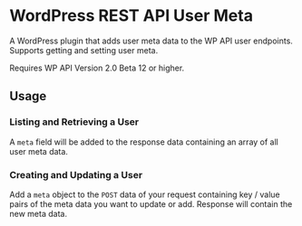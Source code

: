 # WordPress REST API User Meta

A WordPress plugin that adds user meta data to the WP API user endpoints. Supports getting and setting user meta.

Requires WP API Version 2.0 Beta 12 or higher.

## Usage

### Listing and Retrieving a User

A `meta` field will be added to the response data containing an array of all user meta data.

### Creating and Updating a User

Add a `meta` object to the `POST` data of your request containing key / value pairs of the meta data you want to update or add. Response will contain the new meta data.
